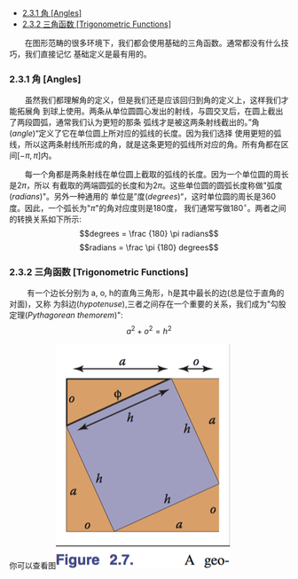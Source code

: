 <!-- TOC -->

- [2.3.1 角 [Angles]](#231-%E8%A7%92-angles)
- [2.3.2 三角函数 [Trigonometric Functions]](#232-%E4%B8%89%E8%A7%92%E5%87%BD%E6%95%B0-trigonometric-functions)

<!-- /TOC -->

&emsp;&emsp;在图形范畴的很多环境下，我们都会使用基础的三角函数。通常都没有什么技巧，我们直接记忆
基础定义是最有用的。

### 2.3.1 角 [Angles]

&emsp;&emsp;虽然我们都理解角的定义，但是我们还是应该回归到角的定义上，这样我们才能拓展角
到球上使用。两条从单位圆圆心发出的射线，与圆交叉后，在圆上截出了两段圆弧，通常我们认为更短的那条
弧线才是被这两条射线截出的。”角(_angle_)“定义了它在单位圆上所对应的弧线的长度。因为我们选择
使用更短的弧线，所以这两条射线所形成的角，就是这条更短的弧线所对应的角。所有角都在区间$[-\pi,\pi]$内。

&emsp;&emsp;每一个角都是两条射线在单位圆上截取的弧线的长度。因为一个单位圆的周长是$2\pi$，所以
有截取的两端圆弧的长度和为$2\pi$。这些单位圆的圆弧长度称做"弧度(_radians_)"。另外一种通用的
单位是”度(_degrees_)“，这时单位圆的周长是360度。因此，一个弧长为"$\pi$"的角对应度则是180度，
我们通常写做$180^{\circ}$。两者之间的转换关系如下所示:
$$degrees = \frac {180} \pi radians$$
$$radians = \frac \pi {180} degrees$$

### 2.3.2 三角函数 [Trigonometric Functions]

&emsp;&emsp; 有一个边长分别为 a, o, h的直角三角形，h是其中最长的边(总是位于直角的对面)，又称
为斜边(_hypotenuse_),三者之间存在一个重要的关系，我们成为"勾股定理(_Pythagorean themorem_)":
$$a^2 + o^2 = h^2$$

你可以查看图![Figure2.7](https://raw.githubusercontent.com/CodeSuperHero/ArtYouthReadingClub/master/FundamentalsOfComputerGraphi/_Refrences/Images/Figure_2_7.png)

